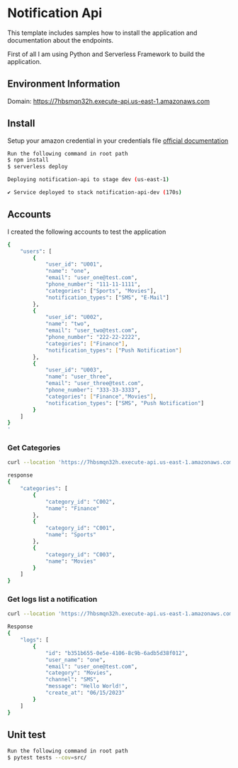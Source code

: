 # Notification Api

This template includes samples how to install the application and documentation about the endpoints.

First of all I am using  Python and Serverless Framework to build the application.

## Environment Information
Domain: https://7hbsmqn32h.execute-api.us-east-1.amazonaws.com


## Install

Setup your amazon credential in your credentials file [official documentation](https://www.serverless.com/framework/docs/providers/aws/guide/credentials/)

```bash
Run the following command in root path
$ npm install
$ serverless deploy

Deploying notification-api to stage dev (us-east-1)

✔ Service deployed to stack notification-api-dev (170s)

```

## Accounts
I created the following accounts to test the application

```bash
{
    "users": [
        {
            "user_id": "U001",
            "name": "one",
            "email": "user_one@test.com",
            "phone_number": "111-11-1111",
            "categories": ["Sports", "Movies"],
            "notification_types": ["SMS", "E-Mail"]
        },
        {
            "user_id": "U002",
            "name": "two",
            "email": "user_two@test.com",
            "phone_number": "222-22-2222",
            "categories": ["Finance"],
            "notification_types": ["Push Notification"]
        }, 
        {
            "user_id": "U003",
            "name": "user_three",
            "email": "user_three@test.com",
            "phone_number": "333-33-3333",
            "categories": ["Finance","Movies"],
            "notification_types": ["SMS", "Push Notification"]
        }
    ]
}
'
```




### Get Categories
```bash
curl --location 'https://7hbsmqn32h.execute-api.us-east-1.amazonaws.com/category/list'

response
{
    "categories": [
        {
            "category_id": "C002",
            "name": "Finance"
        },
        {
            "category_id": "C001",
            "name": "Sports"
        },
        {
            "category_id": "C003",
            "name": "Movies"
        }
    ]
}
```

### Get logs list a notification

```bash
curl --location 'https://7hbsmqn32h.execute-api.us-east-1.amazonaws.com/log/list'

Response
{
    "logs": [
        {
            "id": "b351b655-0e5e-4106-8c9b-6adb5d38f012",
            "user_name": "one",
            "email": "user_one@test.com",
            "category": "Movies",
            "channel": "SMS",
            "message": "Hello World!",
            "create_at": "06/15/2023"
        }
    ]
}
```

## Unit test
```bash
Run the following command in root path
$ pytest tests --cov=src/

```


